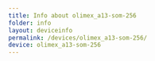 ```yaml
---
title: Info about olimex_a13-som-256
folder: info
layout: deviceinfo
permalink: /devices/olimex_a13-som-256/
device: olimex_a13-som-256
---
```

